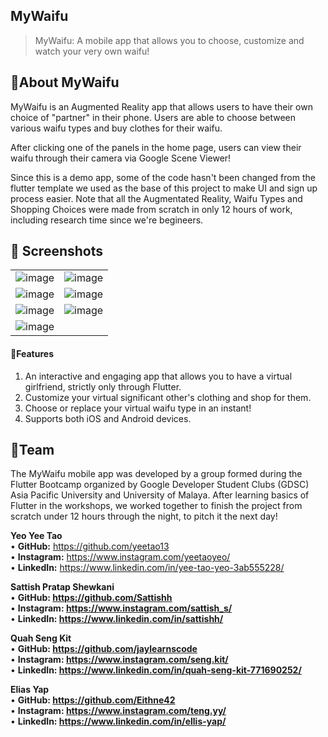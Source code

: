 <p align="center">
</p>

## MyWaifu
<blockquote> MyWaifu: A mobile app that allows you to choose, customize and watch your very own waifu!  </blockquote>

## 📲About MyWaifu
MyWaifu is an Augmented Reality app that allows users to have their own choice of "partner" in their phone. Users are able to choose between various waifu types and buy clothes for their waifu.

After clicking one of the panels in the home page, users can view their waifu through their camera via Google Scene Viewer!

Since this is a demo app, some of the code hasn't been changed from the flutter template we used as the base of this project to make UI and sign up process easier. Note that all the Augmentated Reality, Waifu Types and Shopping Choices were made from scratch in only 12 hours of work, including research time since we're begineers.

## 📸 Screenshots

|||
|:----------------------------------------:|:-----------------------------------------:|
| ![image](https://i.ibb.co/rxccJNh/home.jpg) | ![image](https://i.ibb.co/Jp0Z3pP/navigation.jpg) |
| ![image](https://i.ibb.co/PDYs0W8/3dmodel.jpg)| ![image](https://i.ibb.co/dcXKL4P/ar.jpg) |
| ![image](https://i.ibb.co/bmxpsBd/shopping.jpg)| ![image](https://i.ibb.co/4WPTNzT/type.jpg) |
| ![image](https://i.ibb.co/r3pZ1WW/about.jpg) |

#### 🌲Features
1. An interactive and engaging app that allows you to have a virtual girlfriend, strictly only through Flutter.
2. Customize your virtual significant other's clothing and shop for them.
3. Choose or replace your virtual waifu type in an instant!
4. Supports both iOS and Android devices.

## 🚀Team
The MyWaifu mobile app was developed by a group formed during the Flutter Bootcamp organized by Google Developer Student Clubs (GDSC) Asia Pacific University and University of Malaya. After learning basics of Flutter in the workshops, we worked together to finish the project from scratch under 12 hours through the night, to pitch it the next day!

<b>Yeo Yee Tao</b><br>
• <b>GitHub:</b> https://github.com/yeetao13<br>
• <b>Instagram:</b> https://www.instagram.com/yeetaoyeo/<br>
• <b>LinkedIn:</b> https://www.linkedin.com/in/yee-tao-yeo-3ab555228/<br>

<b>Sattish Pratap Shewkani</b><br>
• <b>GitHub: https://github.com/Sattishh</b><br>
• <b>Instagram: https://www.instagram.com/sattish_s/</b><br>
• <b>LinkedIn: https://www.linkedin.com/in/sattishh/</b><br>

<b>Quah Seng Kit</b><br>
• <b>GitHub: https://github.com/jaylearnscode</b><br>
• <b>Instagram: https://www.instagram.com/seng.kit/</b><br>
• <b>LinkedIn: https://www.linkedin.com/in/quah-seng-kit-771690252/</b><br>

<b>Elias Yap</b><br>
• <b>GitHub: https://github.com/Eithne42</b><br>
• <b>Instagram: https://www.instagram.com/teng.yy/</b><br>
• <b>LinkedIn: https://www.linkedin.com/in/ellis-yap/</b><br>
